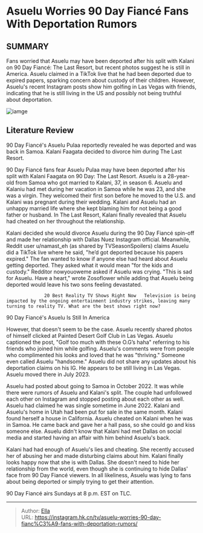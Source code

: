 # Asuelu Worries 90 Day Fiancé Fans With Deportation Rumors


## SUMMARY 



  Fans worried that Asuelu may have been deported after his split with Kalani on 90 Day Fiancé: The Last Resort, but recent photos suggest he is still in America.   Asuelu claimed in a TikTok live that he had been deported due to expired papers, sparking concern about custody of their children.   However, Asuelu&#39;s recent Instagram posts show him golfing in Las Vegas with friends, indicating that he is still living in the US and possibly not being truthful about deportation.  

![iamge](https://static1.srcdn.com/wordpress/wp-content/uploads/2023/11/asuelu-worries-90-day-fiance-fans-with-deportation-rumors.jpg)

## Literature Review
90 Day Fiancé&#39;s Asuelu Pulaa reportedly revealed he was deported and was back in Samoa. Kalani Faagata decided to divorce him during The Last Resort.




90 Day Fiancé fans fear Asuelu Pulaa may have been deported after his split with Kalani Faagata on 90 Day: The Last Resort. Asuelu is a 28-year-old from Samoa who got married to Kalani, 37, in season 6. Asuelu and Kalaniu had met during her vacation in Samoa while he was 23, and she was a virgin. They welcomed their first son before he moved to the U.S. and Kalani was pregnant during their wedding. Kalani and Asuelu had an unhappy married life where she kept blaming him for not being a good father or husband. In The Last Resort, Kalani finally revealed that Asuelu had cheated on her throughout the relationship.




Kalani decided she would divorce Asuelu during the 90 Day Fiancé spin-off and made her relationship with Dallas Nuez Instagram official. Meanwhile, Reddit user u/namast_eh (as shared by TVSeasonSpoilers) claims Asuelu did a TikTok live where he said, &#34;he’d got deported because his papers expired.&#34; The fan wanted to know if anyone else had heard about Asuelu getting deported. They asked what it would mean &#34;for the kids and custody.&#34; Redditor nowyouoweme asked if Asuelu was crying. &#34;This is sad for Asuelu. Have a heart,&#34; wrote Zosoflower while adding that Asuelu being deported would leave his two sons feeling devastated.

                  20 Best Reality TV Shows Right Now   Television is being impacted by the ongoing entertainment industry strikes, leaving many turning to reality TV. What are the best shows right now?    


 90 Day Fiancé&#39;s Asuelu Is Still In America 
          




However, that doesn&#39;t seem to be the case. Asuelu recently shared photos of himself clicked at Painted Desert Golf Club in Las Vegas. Asuelu captioned the post, &#34;Golf too much with these O.G’s haha&#34; referring to his friends who joined him while golfing. Asuelu&#39;s comments were from people who complimented his looks and loved that he was &#34;thriving.&#34; Someone even called Asuelu &#34;handsome.&#34; Asuelu did not share any updates about his deportation claims on his IG. He appears to be still living in Las Vegas. Asuelu moved there in July 2023.


 

Asuelu had posted about going to Samoa in October 2022. It was while there were rumors of Asuelu and Kalani&#39;s split. The couple had unfollowed each other on Instagram and stopped posting about each other as well. Asuelu had claimed he was single sometime in June 2022. Kalani and Asuelu&#39;s home in Utah had been put for sale in the same month. Kalani found herself a house in California. Asuelu cheated on Kalani when he was in Samoa. He came back and gave her a hall pass, so she could go and kiss someone else. Asuelu didn&#39;t know that Kalani had met Dallas on social media and started having an affair with him behind Asuelu&#39;s back.




Kalani had had enough of Asuelu&#39;s lies and cheating. She recently accused her of abusing her and made disturbing claims about him. Kalani finally looks happy now that she is with Dallas. She doesn&#39;t need to hide her relationship from the world, even though she is continuing to hide Dallas&#39; face from 90 Day Fiancé viewers. In all likeliness, Asuelu was lying to fans about being deported or simply trying to get their attention.



90 Day Fiancé airs Sundays at 8 p.m. EST on TLC.






---

> Author: [Ella](https://instagram.hk.cn/)  
> URL: https://instagram.hk.cn/tv/asuelu-worries-90-day-fianc%C3%A9-fans-with-deportation-rumors/  

